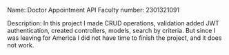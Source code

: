 Name: Doctor Appointment API
Faculty number: 2301321091

Description:
In this project I made CRUD operations, validation added JWT authentication, created controllers, models, search by criteria. 
But since I was leaving for America I did not have time to finish the project, and it does not work.
